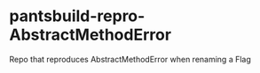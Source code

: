# pantsbuild-repro-AbstractMethodError
Repo that reproduces AbstractMethodError when renaming a Flag
